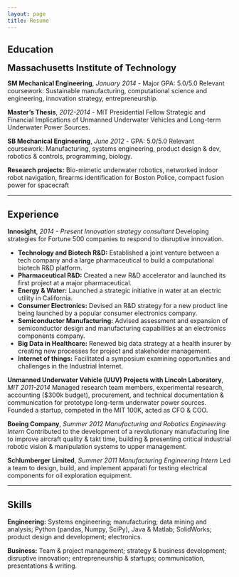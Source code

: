 ```yaml
---
layout: page
title: Resume
---
```


## Education

<span style="font-size:1.25rem;">**Massachusetts Institute of Technology**</span>

**SM Mechanical Engineering**, *January 2014* - Major GPA: 5.0/5.0
Relevant coursework: Sustainable manufacturing, computational science and engineering, innovation strategy, entrepreneurship.

**Master’s Thesis**, *2012-2014* - MIT Presidential Fellow
Strategic and Financial Implications of Unmanned Underwater Vehicles and Long-term Underwater Power Sources.

**SB Mechanical Engineering**, *June 2012* - GPA: 5.0/5.0
Relevant coursework: Manufacturing, systems engineering, product design & dev, robotics & controls, programming, biology.

**Research projects:** Bio-mimetic underwater robotics, networked indoor robot navigation, firearms identification for Boston Police, compact fusion power for spacecraft

----

## Experience

**Innosight**, *2014 - Present*
*Innovation strategy consultant*
Developing strategies for Fortune 500 companies to respond to disruptive innovation.

* **Technology and Biotech R&D:** Established a joint venture between a tech company and a large pharmaceutical to build a computational biotech R&D platform.
* **Pharmaceutical R&D:** Created a new R&D accelerator and launched its first project at a major pharmaceutical.
* **Energy & Water:** Launched a strategic initiative in water at an electric utility in California.
* **Consumer Electronics:** Devised an R&D strategy for a new product line being launched by a popular consumer electronics company.
* **Semiconductor Manufacturing:** Advised assessment and expansion of semiconductor design and manufacturing capabilities at an electronics components company.
* **Big Data in Healthcare:** Renewed big data strategy at a health insurer by creating new processes for project and stakeholder management.
* **Internet of things:** Facilitated a symposium examining opportunities and challenges in the Industrial Internet.

**Unmanned Underwater Vehicle (UUV) Projects with Lincoln Laboratory**, *MIT 2011-2014*
Managed research team members, experimental research, accounting ($300k budget), procurement, and technical documentation & communication for prototype long-term underwater power sources. Founded a startup, competed in the MIT 100K, acted as CFO & COO.

**Boeing Company**, *Summer 2012*
*Manufacturing and Robotics Engineering Intern*
Contributed to the development of a revolutionary manufacturing line to improve aircraft quality & takt time, building & presenting critical industrial robotic vision & manipulation systems to upper management.

**Schlumberger Limited**, *Summer 2011*
*Manufacturing Engineering Intern*
Led a team to design, build, and implement apparati for testing electrical components for oil exploration equipment.

----

## Skills

**Engineering:** Systems engineering; manufacturing; data mining and analysis; Python (pandas, Numpy, SciPy), Java & Matlab; SolidWorks; product design and development; electronics.

**Business:** Team & project management; strategy & business development; disruptive innovation; entrepreneurship & startups; communication, presentations & writing.
